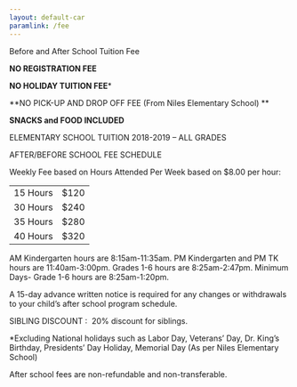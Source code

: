 ```yaml
---
layout: default-car
paramlink: /fee
---
```


Before and After School Tuition Fee

**NO REGISTRATION FEE**

**NO HOLIDAY TUITION FEE***

**NO PICK-UP AND DROP OFF FEE (From Niles Elementary School) **

**SNACKS and FOOD INCLUDED**



ELEMENTARY SCHOOL TUITION 2018-2019 – ALL GRADES

AFTER/BEFORE SCHOOL FEE SCHEDULE

Weekly Fee based on Hours Attended Per Week based on $8.00 per hour: 


<table >
<tbody >
<tr >

<td >15 Hours
</td>

<td >$120
</td>
</tr>
<tr >

<td >30 Hours
</td>

<td >$240
</td>
</tr>
<tr >

<td >35 Hours
</td>

<td >$280
</td>
</tr>
<tr >

<td >40 Hours
</td>

<td >$320
</td>
</tr>
</tbody>
</table>


AM Kindergarten hours are 8:15am-11:35am. PM Kindergarten and PM TK hours are 11:40am-3:00pm. Grades 1-6 hours are 8:25am-2:47pm. Minimum Days- Grade 1-6 hours are 8:25am-1:20pm.



A 15-day advance written notice is required for any changes or withdrawals to your child’s after school program schedule.

SIBLING DISCOUNT :  20% discount for siblings.

*Excluding National holidays such as Labor Day, Veterans’ Day, Dr. King’s Birthday, Presidents’ Day Holiday, Memorial Day (As per Niles Elementary School)

After school fees are non-refundable and non-transferable. 
